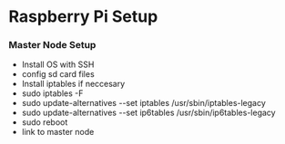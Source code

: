 # Raspberry Pi Setup

### Master Node Setup

- Install OS with SSH
- config sd card files
- Install iptables if neccesary
- sudo iptables -F
- sudo update-alternatives --set iptables /usr/sbin/iptables-legacy
- sudo update-alternatives --set ip6tables /usr/sbin/ip6tables-legacy
- sudo reboot
- link to master node  
